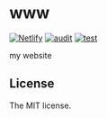 # www

[![Netlify](https://img.shields.io/netlify/8139d97b-e46a-4bbd-a8de-fcf84864bb9c)](https://app.netlify.com/sites/sasaplus1-www/deploys)
[![audit](https://github.com/sasaplus1/www/workflows/audit/badge.svg)](https://github.com/sasaplus1/www/actions?query=workflow%3Aaudit)
[![test](https://github.com/sasaplus1/www/workflows/test/badge.svg)](https://github.com/sasaplus1/www/actions?query=workflow%3Atest)

my website

## License

The MIT license.
